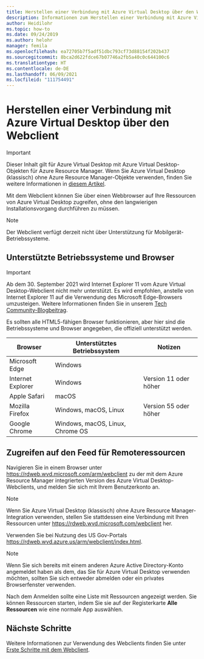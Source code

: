 ```yaml
---
title: Herstellen einer Verbindung mit Azure Virtual Desktop über den Webclient – Azure
description: Informationen zum Herstellen einer Verbindung mit Azure Virtual Desktop mithilfe des Webclients.
author: Heidilohr
ms.topic: how-to
ms.date: 09/24/2019
ms.author: helohr
manager: femila
ms.openlocfilehash: ea72705b7f5adf51dbc793cf73d88154f202b437
ms.sourcegitcommit: 8bca2d622fdce67b07746a2fb5a40c0c644100c6
ms.translationtype: HT
ms.contentlocale: de-DE
ms.lasthandoff: 06/09/2021
ms.locfileid: "111754491"
---
```

# <a name="connect-to-azure-virtual-desktop-with-the-web-client"></a>Herstellen einer Verbindung mit Azure Virtual Desktop über den Webclient

>[!IMPORTANT]
>Dieser Inhalt gilt für Azure Virtual Desktop mit Azure Virtual Desktop-Objekten für Azure Resource Manager. Wenn Sie Azure Virtual Desktop (klassisch) ohne Azure Resource Manager-Objekte verwenden, finden Sie weitere Informationen in [diesem Artikel](./virtual-desktop-fall-2019/connect-web-2019.md).

Mit dem Webclient können Sie über einen Webbrowser auf Ihre Ressourcen von Azure Virtual Desktop zugreifen, ohne den langwierigen Installationsvorgang durchführen zu müssen.

>[!NOTE]
>Der Webclient verfügt derzeit nicht über Unterstützung für Mobilgerät-Betriebssysteme.

## <a name="supported-operating-systems-and-browsers"></a>Unterstützte Betriebssysteme und Browser
>[!IMPORTANT]
>Ab dem 30. September 2021 wird Internet Explorer 11 vom Azure Virtual Desktop-Webclient nicht mehr unterstützt. Es wird empfohlen, anstelle von Internet Explorer 11 auf die Verwendung des Microsoft Edge-Browsers umzusteigen. Weitere Informationen finden Sie in unserem [Tech Community-Blogbeitrag](https://aka.ms/WVDSupportIE11).

Es sollten alle HTML5-fähigen Browser funktionieren, aber hier sind die Betriebssysteme und Browser angegeben, die offiziell unterstützt werden.

| Browser           | Unterstütztes Betriebssystem                     | Notizen               |
|-------------------|----------------------------------|---------------------|
| Microsoft Edge    | Windows                          |                     |
| Internet Explorer | Windows                          | Version 11 oder höher |
| Apple Safari      | macOS                            |                     |
| Mozilla Firefox   | Windows, macOS, Linux            | Version 55 oder höher |
| Google Chrome     | Windows, macOS, Linux, Chrome OS |                     |

## <a name="access-remote-resources-feed"></a>Zugreifen auf den Feed für Remoteressourcen

Navigieren Sie in einem Browser unter <https://rdweb.wvd.microsoft.com/arm/webclient> zu der mit dem Azure Resource Manager integrierten Version des Azure Virtual Desktop-Webclients, und melden Sie sich mit Ihrem Benutzerkonto an.

>[!NOTE]
>Wenn Sie Azure Virtual Desktop (klassisch) ohne Azure Resource Manager-Integration verwenden, stellen Sie stattdessen eine Verbindung mit Ihren Ressourcen unter <https://rdweb.wvd.microsoft.com/webclient> her.
>
> Verwenden Sie bei Nutzung des US Gov-Portals <https://rdweb.wvd.azure.us/arm/webclient/index.html>.

>[!NOTE]
>Wenn Sie sich bereits mit einem anderen Azure Active Directory-Konto angemeldet haben als dem, das Sie für Azure Virtual Desktop verwenden möchten, sollten Sie sich entweder abmelden oder ein privates Browserfenster verwenden.

Nach dem Anmelden sollte eine Liste mit Ressourcen angezeigt werden. Sie können Ressourcen starten, indem Sie sie auf der Registerkarte **Alle Ressourcen** wie eine normale App auswählen.

## <a name="next-steps"></a>Nächste Schritte

Weitere Informationen zur Verwendung des Webclients finden Sie unter [Erste Schritte mit dem Webclient](/windows-server/remote/remote-desktop-services/clients/remote-desktop-web-client).
